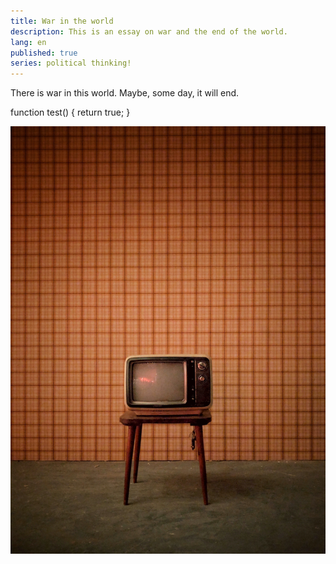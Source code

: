 ```yaml
---
title: War in the world
description: This is an essay on war and the end of the world.
lang: en
published: true
series: political thinking!
---
```

There is war in this world. Maybe, some day, it will end.

<syntax-highlight language="js">
function test() {
  return true;
}
</syntax-highlight>

![A television on a small table with a retro wallpaper background.](./src/assets/images/TV.jpg)
